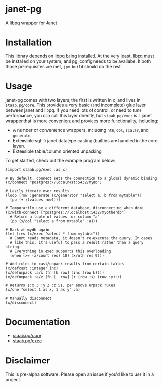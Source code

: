 # janet-pg

A libpq wrapper for Janet

# Installation

This library depends on libpq being installed. At the very least, [libpq](https://www.postgresql.org/docs/9.5/install-procedure.html#INSTALL) must be installed on your system, and pg_config needs to be availabe. If both those prerequisites are met, `jpm build` should do the rest.

# Usage

janet-pg comes with two layers; the first is written in c, and lives in `staab.pg/core`. This provides a very basic (and incomplete) glue layer between janet and libpq. If you need lots of control, or need to tune performance, you can call this layer directly, but `staab.pg/exec` is a janet wrapper that is more convenient and provides more functionality, including:

- A number of convenience wrappers, including `nth`, `col`, `scalar`, and `generate`.
- Extensible sql -> janet datatype casting (builtins are handled in the core layer).
- Extensible table/column oriented unpacking

To get started, check out the example program below:

```
(import staab.pg/exec :as x)

# By default, connect sets the connection to a global dynamic binding
(x/connect "postgres://localhost:5432/mydb")

# Lazily iterate over results
(loop [row :generate (x/generator "select a, b from mytable")]
  (pp (+ ;(values row))))

# Temporarily use a different database, disconnecting when done
(x/with-connect ["postgres://localhost:5432/myotherdb"]
  # Return a tuple of values for column "a"
  (pp (x/col "select a from mytable" :a)))

# Back at mydb again
(let [res (x/exec "select * from mytable")]
  # Count reads metadata, it doesn't re-execute the query. In cases
  # like this, it's useful to pass a result rather than a query string.
  # Everything in exec supports this overloading.
  (when (>= (x/count res) 10) (x/nth res 9)))

# Add rules to cast/unpack results from certain tables
(x/defcast :integer inc)
(x/defunpack :a/x (fn [k row] (inc (row k))))
(x/defunpack :a/z (fn [_ row] (+ (row :x) (row :y))))

# Returns {:x 3 :y 2 :z 5}, per above unpack rules
(x/one "select 1 as x, 1 as y" :a)

# Manually disconnect
(x/disconnect)
```

# Documentation

- [staab.pg/core](/docs/core.md)
- [staab.pg/exec](/docs/exec.md)

# Disclaimer

This is pre-alpha software. Please open an issue if you'd like to use it in a project.
